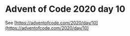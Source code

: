 # Advent of Code 2020 day 10

See [https://adventofcode.com/2020/day/10](https://adventofcode.com/2020/day/10)
